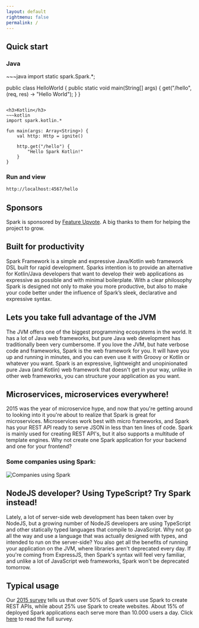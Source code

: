 ```yaml
---
layout: default
rightmenu: false
permalink: /
---
```


<h2 class="no-margin-top">Quick start</h2>
<h3>Java</h3>
~~~java
import static spark.Spark.*;

public class HelloWorld {
    public static void main(String[] args) {
        get("/hello", (req, res) -> "Hello World");
    }
}
~~~

<h3>Kotlin</h3>
~~~kotlin
import spark.kotlin.*

fun main(args: Array<String>) {
    val http: Http = ignite()

    http.get("/hello") {
        "Hello Spark Kotlin!"
    }
}
~~~

### Run and view
~~~bash
http://localhost:4567/hello
~~~

## Sponsors
Spark is sponsored by <a href="https://featureupvote.com/">Feature Upvote</a>. A big thanks to them for helping the project to grow.

## Built for productivity
Spark Framework is a simple and expressive Java/Kotlin web framework DSL built for rapid development. Sparks intention is to provide an alternative for Kotlin/Java developers that want to develop their web applications as expressive as possible and with minimal boilerplate. With a clear philosophy Spark is designed not only to make you more productive, but also to make your code better under the influence of Spark’s sleek, declarative and expressive syntax.

## Lets you take full advantage of the JVM
The JVM offers one of the biggest programming ecosystems in the world. It has a lot of Java web frameworks, but pure Java web development has traditionally been very cumbersome. If you love the JVM, but hate verbose code and frameworks, Spark is the web framework for you. It will have you up and running in minutes, and you can even use it with Groovy or Kotlin or whatever you want. Spark is an expressive, lightweight and unopinionated pure Java (and Kotlin) web framework that doesn't get in your way, unlike in other web frameworks, you can structure your application as you want.

## Microservices, microservices everywhere!
2015 was the year of microservice hype, and now that you're getting around to looking into it you're about to realize that Spark is great for microservices. Microservices work best with micro frameworks, and Spark has your REST API ready to serve JSON in less than ten lines of code. Spark is mainly used for creating REST API's, but it also supports a multitude of template engines. Why not create one Spark application for your backend and one for your frontend?

### Some companies using Spark:
<img src="/img/using-spark.png" alt="Companies using Spark">

## NodeJS developer? Using TypeScript? Try Spark instead!
Lately, a lot of server-side web development has been taken over by NodeJS, but a growing number of NodeJS developers are using TypeScript and other statically typed languages that compile to JavaScript. Why not go all the way and use a language that was actually designed with types, and intended to run on the server-side? You also get all the benefits of running your application on the JVM, where libraries aren't deprecated every day. If you're coming from ExpressJS, then Spark's syntax will feel very familiar, and unlike a lot of JavaScript web frameworks, Spark won't be deprecated tomorrow.

## Typical usage
Our [2015 survey](/news#sparksurvey) tells us that over 50% of Spark users use Spark to create REST APIs, while about 25% use Spark to create websites. About 15% of deployed Spark applications each serve more than 10.000 users a day. Click [here](/news#sparksurvey) to read the full survey.